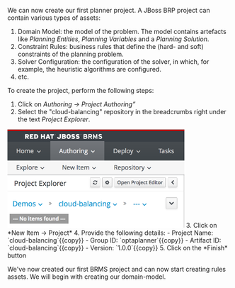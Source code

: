 We can now create our first planner project. A JBoss BRP project can contain various types of assets:

1. Domain Model: the model of the problem. The model contains artefacts like *Planning Entities*, *Planning Variables* and a *Planning  Solution*.
2. Constraint Rules: business rules that define the (hard- and soft) constraints of the planning problem.
3. Solver Configuration: the configuration of the solver, in which, for example, the heuristic algorithms are configured.
4. etc.

To create the project, perform the following steps:

1. Click on *Authoring -> Project Authoring”*
2. Select the "cloud-balancing" repository in the breadcrumbs right under the text *Project Explorer*.
<img src="../assets/optaplanner-select-cloud-balancing-repository.png" width="400" />
3. Click on *New Item -> Project*
4. Provide the following details:
- Project Name: `cloud-balancing`{{copy}}
- Group ID: `optaplanner`{{copy}}
- Artifact ID: `cloud-balancing`{{copy}}
- Version: `1.0.0`{{copy}}
5. Click on the *Finish* button

We've now created our first BRMS project and can now start creating rules assets. We will begin with creating our domain-model.
